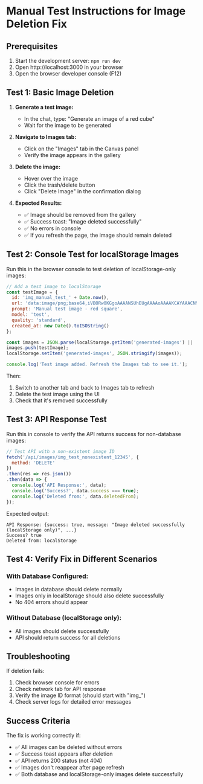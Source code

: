 # Manual Test Instructions for Image Deletion Fix

## Prerequisites
1. Start the development server: `npm run dev`
2. Open http://localhost:3000 in your browser
3. Open the browser developer console (F12)

## Test 1: Basic Image Deletion

1. **Generate a test image:**
   - In the chat, type: "Generate an image of a red cube"
   - Wait for the image to be generated

2. **Navigate to Images tab:**
   - Click on the "Images" tab in the Canvas panel
   - Verify the image appears in the gallery

3. **Delete the image:**
   - Hover over the image
   - Click the trash/delete button
   - Click "Delete Image" in the confirmation dialog

4. **Expected Results:**
   - ✅ Image should be removed from the gallery
   - ✅ Success toast: "Image deleted successfully"
   - ✅ No errors in console
   - ✅ If you refresh the page, the image should remain deleted

## Test 2: Console Test for localStorage Images

Run this in the browser console to test deletion of localStorage-only images:

```javascript
// Add a test image to localStorage
const testImage = {
  id: 'img_manual_test_' + Date.now(),
  url: 'data:image/png;base64,iVBORw0KGgoAAAANSUhEUgAAAAoAAAAKCAYAAACNMs+9AAAAFUlEQVR42mP8/5+hnoEIwDiqkL4KAcT9GO0U4BxoAAAAAElFTkSuQmCC',
  prompt: 'Manual test image - red square',
  model: 'test',
  quality: 'standard',
  created_at: new Date().toISOString()
};

const images = JSON.parse(localStorage.getItem('generated-images') || '[]');
images.push(testImage);
localStorage.setItem('generated-images', JSON.stringify(images));

console.log('Test image added. Refresh the Images tab to see it.');
```

Then:
1. Switch to another tab and back to Images tab to refresh
2. Delete the test image using the UI
3. Check that it's removed successfully

## Test 3: API Response Test

Run this in console to verify the API returns success for non-database images:

```javascript
// Test API with a non-existent image ID
fetch('/api/images/img_test_nonexistent_12345', {
  method: 'DELETE'
})
.then(res => res.json())
.then(data => {
  console.log('API Response:', data);
  console.log('Success?', data.success === true);
  console.log('Deleted from:', data.deletedFrom);
});
```

Expected output:
```
API Response: {success: true, message: "Image deleted successfully (localStorage only)", ...}
Success? true
Deleted from: localStorage
```

## Test 4: Verify Fix in Different Scenarios

### With Database Configured:
- Images in database should delete normally
- Images only in localStorage should also delete successfully
- No 404 errors should appear

### Without Database (localStorage only):
- All images should delete successfully
- API should return success for all deletions

## Troubleshooting

If deletion fails:
1. Check browser console for errors
2. Check network tab for API response
3. Verify the image ID format (should start with "img_")
4. Check server logs for detailed error messages

## Success Criteria

The fix is working correctly if:
- ✅ All images can be deleted without errors
- ✅ Success toast appears after deletion
- ✅ API returns 200 status (not 404)
- ✅ Images don't reappear after page refresh
- ✅ Both database and localStorage-only images delete successfully